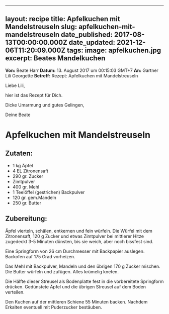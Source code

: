 ______________________________________________________________________

## layout: recipe title: Apfelkuchen mit Mandelstreuseln slug: apfelkuchen-mit-mandelstreuseln date_published: 2017-08-13T00:00:00.000Z date_updated: 2021-12-06T11:20:09.000Z tags: image: apfelkuchen.jpg excerpt: Beates Mandelkuchen

**Von:** Beate Harr **Datum:** 13. August 2017 um 00:15:03 GMT+7 **An:** Gartner Lili Georgette
**Betreff:** Rezept: Apfelkuchen mit Mandelstreuseln

Liebe Lili,

hier ist das Rezept für Dich.

Dicke Umarmung und gutes Gelingen,

Deine Beate

# Apfelkuchen mit Mandelstreuseln

## Zutaten:

- 1 kg Äpfel
- 4 EL Zitronensaft
- 290 gr. Zucker
- Zimtpulver
- 400 gr. Mehl
- 1 Teelöffel (gestrichen) Backpulver
- 120 gr. gem.Mandeln
- 250 gr. Butter

## Zubereitung:

Äpfel vierteln, schälen, entkernen und fein würfeln. Die Würfel mit dem Zitronensaft, 120 g Zucker
und etwas Zimtpulver bei mittlerer Hitze zugedeckt 3-5 Minuten dünsten, bis sie weich, aber noch
bissfest sind.

Eine Springform von 26 cm Durchmesser mit Backpapier auslegen. Backofen auf 175 Grad vorheizen.

Das Mehl mit Backpulver, Mandeln und den übrigen 170 g Zucker mischen. Die Butter würfeln und
zufügen. Alles krümelig kneten.

Die Hälfte dieser Streusel als Bodenplatte fest in die vorbereitete Springform drücken. Gedünstete
Äpfel und die übrigen Streusel auf dem Boden verteilen.

Den Kuchen auf der mittleren Schiene 55 Minuten backen. Nachdem Erkalten eventuell mit Puderzucker
bestäuben.
